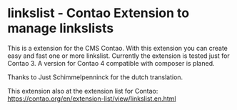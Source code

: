 # linkslist - Contao Extension to manage linkslists

This is a extension for the CMS Contao. With this extension you can create easy and fast one or more linkslist. Currently the extension is tested just for Contao 3. A version for Contao 4 compatible with composer is planed.

Thanks to Just Schimmelpenninck for the dutch translation. 

This extension also at the extension list for Contao: https://contao.org/en/extension-list/view/linkslist.en.html
